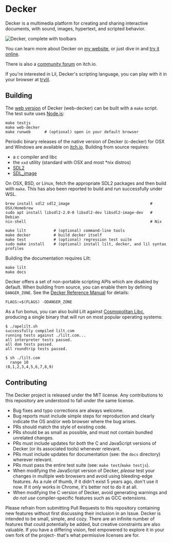 Decker
======
Decker is a multimedia platform for creating and sharing interactive documents, with sound, images, hypertext, and scripted behavior.

![Decker, complete with toolbars](images/wings.gif)

You can learn more about Decker on [my website](http://beyondloom.com/decker/), or just dive in and [try it online](http://beyondloom.com/decker/tour.html).

There is also a [community forum](https://internet-janitor.itch.io/decker/community) on itch.io.

If you're interested in Lil, Decker's scripting language, you can play with it in your browser at [trylil](http://beyondloom.com/tools/trylil.html).

Building
--------
The [web version](http://beyondloom.com/decker/tour.html) of Decker (web-decker) can be built with a `make` script. The test suite uses [Node.js](https://nodejs.org/en/):

```
make testjs
make web-decker
make runweb      # (optional) open in your default browser
```

Periodic binary releases of the native version of Decker (c-decker) for OSX and Windows are available on [itch.io](https://internet-janitor.itch.io/decker). Building from source requires:

- a c compiler and libc
- the `xxd` utility (standard with OSX and most \*nix distros)
- [SDL2](https://www.libsdl.org/download-2.0.php)
- [SDL_image](https://github.com/libsdl-org/SDL_image)

On OSX, BSD, or Linux, fetch the appropriate SDL2 packages and then build with `make`. This has also been reported to build and run successfully under WSL.

```
brew install sdl2 sdl2_image                                   # OSX/Homebrew
sudo apt install libsdl2-2.0-0 libsdl2-dev libsdl2-image-dev   # Debian
nix-shell                                                      # Nix

make lilt            # (optional) command-line tools
make decker          # build decker itself
make test            # (optional) regression test suite
sudo make install    # (optional) install lilt, decker, and lil syntax profiles
```

Building the documentation requires Lilt:
```
make lilt
make docs
```

Decker offers a set of non-portable scripting APIs which are disabled by default. When building from source, you can enable them by defining `DANGER_ZONE`. See the [Decker Reference Manual](http://beyondloom.com/decker/decker.html#thedangerzone) for details:
```
FLAGS:=$(FLAGS) -DDANGER_ZONE
```

As a fun bonus, you can also build Lilt against [Cosmopolitan Libc](https://github.com/jart/cosmopolitan), producing a single binary that will run on most popular operating systems:
```
$ ./apelilt.sh
successfully compiled lilt.com
running tests against ./lilt.com...
all interpreter tests passed.
all dom tests passed.
all roundtrip tests passed.

$ sh ./lilt.com
  range 10
(0,1,2,3,4,5,6,7,8,9)
```

Contributing
------------
The Decker project is released under the MIT license. Any contributions to this repository are understood to fall under the same license.

- Bug fixes and typo corrections are always welcome.
- Bug reports must include simple steps for reproduction and clearly indicate the OS and/or web browser where the bug arises.
- PRs should match the style of existing code.
- PRs should be as small as possible, and must not contain bundled unrelated changes.
- PRs must include updates for _both_ the C and JavaScript versions of Decker (or its associated tools) whenever relevant.
- PRs must include updates for documentation (see: the `docs` directory) wherever relevant.
- PRs must pass the entire test suite (see: `make test`/`make testjs`).
- When modifying the JavaScript version of Decker, _please_ test your changes in multiple web browsers and avoid using bleeding-edge features. As a rule of thumb, if it didn't exist 5 years ago, don't use it now. If it _only_ works in Chrome, it's better not to do it at all.
- When modifying the C version of Decker, avoid generating warnings and _do not use_ compiler-specific features such as GCC extensions.

Please refrain from submitting Pull Requests to this repository containing new features without first discussing their inclusion in an Issue. Decker is intended to be small, simple, and cozy. There are an infinite number of features that could potentially be added, but creative constraints are also valuable. If you have a differing vision, feel empowered to explore it in your own fork of the project- that's what permissive licenses are for.
